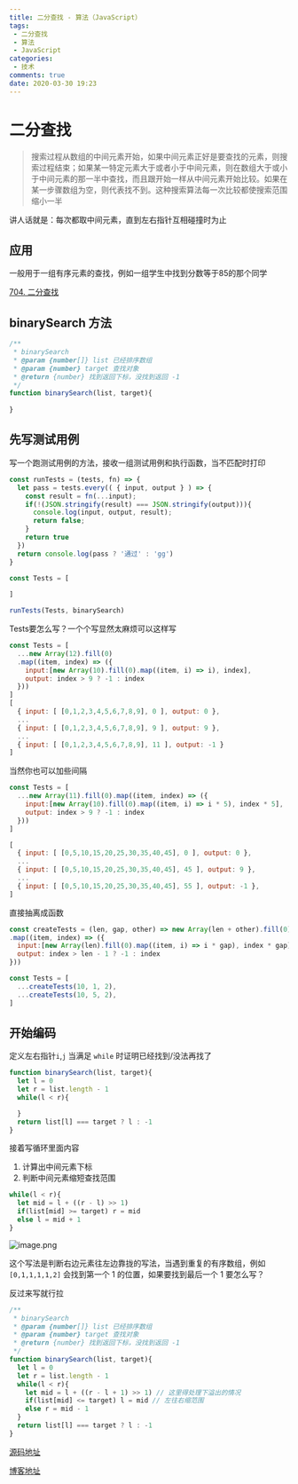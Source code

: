 ```yaml
---
title: 二分查找 - 算法（JavaScript）
tags: 
 - 二分查找
 - 算法
 - JavaScript
categories:
 - 技术
comments: true
date: 2020-03-30 19:23
---
```


# 二分查找

>搜索过程从数组的中间元素开始，如果中间元素正好是要查找的元素，则搜索过程结束；如果某一特定元素大于或者小于中间元素，则在数组大于或小于中间元素的那一半中查找，而且跟开始一样从中间元素开始比较。如果在某一步骤数组为空，则代表找不到。这种搜索算法每一次比较都使搜索范围缩小一半

讲人话就是：每次都取中间元素，直到左右指针互相碰撞时为止

## 应用

一般用于一组有序元素的查找，例如一组学生中找到分数等于85的那个同学

[704. 二分查找](https://leetcode-cn.com/problems/binary-search/)

## binarySearch 方法

```js
/**
 * binarySearch
 * @param {number[]} list 已经排序数组
 * @param {number} target 查找对象
 * @return {number} 找到返回下标，没找到返回 -1
 */
function binarySearch(list, target){
  
}

```


## 先写测试用例

写一个跑测试用例的方法，接收一组测试用例和执行函数，当不匹配时打印
```js
const runTests = (tests, fn) => {
  let pass = tests.every(( { input, output } ) => {
    const result = fn(...input);
    if(!(JSON.stringify(result) === JSON.stringify(output))){
      console.log(input, output, result);
      return false;
    }
    return true
  })
  return console.log(pass ? '通过' : 'gg')
}

const Tests = [
  
]

runTests(Tests, binarySearch)
```

Tests要怎么写？一个个写显然太麻烦可以这样写

```js
const Tests = [
  ...new Array(12).fill(0)
  .map((item, index) => ({ 
    input:[new Array(10).fill(0).map((item, i) => i), index], 
    output: index > 9 ? -1 : index
  }))
]
[
  { input: [ [0,1,2,3,4,5,6,7,8,9], 0 ], output: 0 },
  ...
  { input: [ [0,1,2,3,4,5,6,7,8,9], 9 ], output: 9 },
  ...
  { input: [ [0,1,2,3,4,5,6,7,8,9], 11 ], output: -1 }
]
```

当然你也可以加些间隔
```js
const Tests = [
  ...new Array(11).fill(0).map((item, index) => ({ 
    input:[new Array(10).fill(0).map((item, i) => i * 5), index * 5], 
    output: index > 9 ? -1 : index
  }))
]

[
  { input: [ [0,5,10,15,20,25,30,35,40,45], 0 ], output: 0 },
  ...
  { input: [ [0,5,10,15,20,25,30,35,40,45], 45 ], output: 9 },
  ...
  { input: [ [0,5,10,15,20,25,30,35,40,45], 55 ], output: -1 },
]
```

直接抽离成函数
```js
const createTests = (len, gap, other) => new Array(len + other).fill(0)
.map((item, index) => ({ 
  input:[new Array(len).fill(0).map((item, i) => i * gap), index * gap], 
  output: index > len - 1 ? -1 : index
}))

const Tests = [
  ...createTests(10, 1, 2),
  ...createTests(10, 5, 2),
]
```

## 开始编码

定义左右指针`i`,`j` 当满足 `while` 时证明已经找到/没法再找了

```js
function binarySearch(list, target){
  let l = 0
  let r = list.length - 1
  while(l < r){

  }
  return list[l] === target ? l : -1
}
```

接着写循环里面内容

1. 计算出中间元素下标
2. 判断中间元素缩短查找范围

```js
while(l < r){
  let mid = l + ((r - l) >> 1) 
  if(list[mid] >= target) r = mid
  else l = mid + 1
}
```

![image.png](https://p1-juejin.byteimg.com/tos-cn-i-k3u1fbpfcp/6849d354c9cf4276bbd1a97237ad59f2~tplv-k3u1fbpfcp-watermark.image?)

这个写法是判断右边元素往左边靠拢的写法，当遇到重复的有序数组，例如 `[0,1,1,1,1,2]`
会找到第一个 1 的位置，如果要找到最后一个 1 要怎么写？

反过来写就行拉

```js
/**
 * binarySearch
 * @param {number[]} list 已经排序数组
 * @param {number} target 查找对象
 * @return {number} 找到返回下标，没找到返回 -1
 */
function binarySearch(list, target){
  let l = 0
  let r = list.length - 1
  while(l < r){
    let mid = l + ((r - l + 1) >> 1) // 这里得处理下溢出的情况
    if(list[mid] <= target) l = mid // 左往右缩范围
    else r = mid - 1
  }
  return list[l] === target ? l : -1
}
```


[源码地址](https://github.com/Luoyuda/js-demo/tree/master/algorithm/BinarySearch)

[博客地址](https://luoyuda.github.io/)